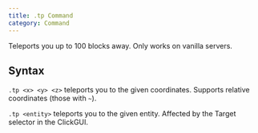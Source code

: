 ```yaml
---
title: .tp Command
category: Command
---
```

Teleports you up to 100 blocks away. Only works on vanilla servers.

## Syntax
`.tp <x> <y> <z>` teleports you to the given coordinates. Supports relative coordinates (those with `~`).

`.tp <entity>` teleports you to the given entity. Affected by the Target selector in the ClickGUI.
